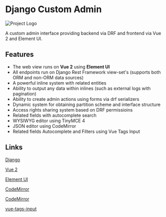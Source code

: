 # Django Custom Admin

![Project Logo](../images/logo.png)

A custom admin interface providing backend via DRF and frontend via Vue 2 and Element UI.

## Features

- The web view runs on **Vue 2** using **Element UI**
- All endpoints run on Django Rest Framework view-set's (supports both ORM and non-ORM data sources)
- A powerful inline system with related entities
- Ability to output any data within inlines (such as external logs with pagination)
- Ability to create admin actions using forms via drf serializers
- Dynamic system for obtaining partition scheme and interface structure
- Access rights sharing system based on DRF permissioins
- Related fields with autocomplete search
- WYSIWYG editor using TinyMCE 4
- JSON editor using CodeMirror
- Related fields Autocomplete and Filters using Vue Tags Input


## Links
[Django](https://www.djangoproject.com/)

[Vue 2](https://v2.vuejs.org/)

[Element UI](https://element.eleme.io)

[CodeMirror](https://codemirror.net/)

[CodeMirror](https://codemirror.net/)

[vue-tags-input](http://www.vue-tags-input.com)
